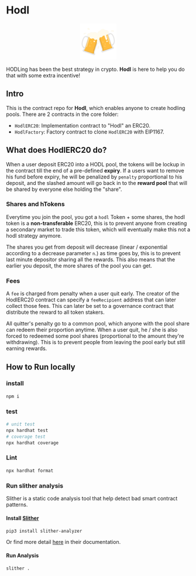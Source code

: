 # Hodl

<p align="center">
<img src="./imgs/beers.png" width="100" height="100">
</p>

HODLing has been the best strategy in crypto. **Hodl** is here to help you do that with some extra incentive!

## Intro

This is the contract repo for **Hodl**, which enables anyone to create hodling pools. There are 2 contracts in the core folder:

- `HodlERC20`: Implementation contract to "Hodl" an ERC20.
- `HodlFactory`: Factory contract to clone `HodlERC20` with EIP1167.

## What does HodlERC20 do?

When a user deposit ERC20 into a HODL pool, the tokens will be lockup in the contract till the end of a pre-defined **expiry**. If a users want to remove his fund before expiry, he will be penalized by `penalty` proportional to his deposit, and the slashed amount will go back in to the **reward pool** that will be shared by everyone else holding the "share".

### Shares and hTokens

Everytime you join the pool, you got a `hodl` Token + some shares, the hodl token is a **non-transferable** ERC20, this is to prevent anyone from creating a secondary market to trade this token, which will eventually make this not a hodl strategy anymore.

The shares you get from deposit will decrease (linear / exponential according to a decrease parameter `n`.) as time goes by, this is to prevent last minute depositor sharing all the rewards. This also means that the earlier you deposit, the more shares of the pool you can get.

### Fees

A `fee` is charged from penalty when a user quit early. The creator of the HodlERC20 contract can specify a `feeRecipient` address that can later collect those fees. This can later be set to a governance contract that distribute the reward to all token stakers.

All quitter's penalty go to a common pool, which anyone with the pool share can redeem their proportion anytime.
When a user quit, he / she is also forced to redeemed some pool shares (proportional to the amount they're withdrawing). This is to prevent people from leaving the pool early but still earning rewards.

## How to Run locally

### install

```bash
npm i 
```

### test

```bash
# unit test
npx hardhat test
# coverage test
npx hardhat coverage 
```

### Lint

```bash
npx hardhat format
```

### Run slither analysis

Slither is a static code analysis tool that help detect bad smart contract patterns.

#### Install [Slither](https://github.com/crytic/slither)
```
pip3 install slither-analyzer
```
Or find more detail [here](https://github.com/crytic/slither#how-to-install) in their documentation.

#### Run Analysis

```
slither .
```
